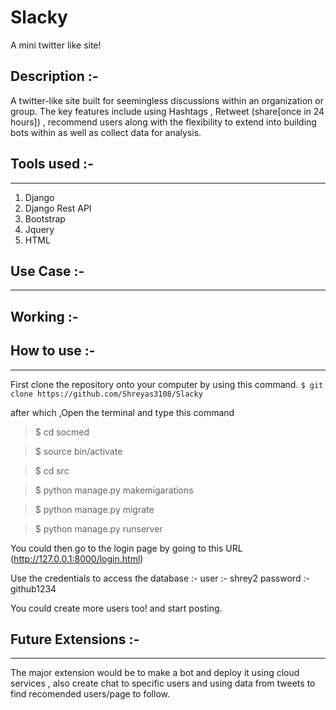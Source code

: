 # Slacky
A mini twitter like site! 

Description :- 
---
A twitter-like site built for seemingless discussions within an organization or group. The key features include using Hashtags , Retweet (share[once in 24 hours]) , recommend users along with the flexibility to extend into building bots within as well as collect data for analysis. 

## Tools used :- 
---
1. Django 
2. Django Rest API 
3. Bootstrap 
4. Jquery 
5. HTML 

## Use Case :- 
---



## Working :- 


## How to use :- 
---
First clone the repository onto your computer by using this command. 
   ```$ git clone https://github.com/Shreyas3108/Slacky```


after which ,Open the terminal and type this command 
>$ cd socmed

>$ source bin/activate

>$ cd src

>$ python manage.py makemigarations 

>$ python manage.py migrate

>$   python manage.py runserver
       
You could then go to the login page by going to this URL
(http://127.0.0.1:8000/login.html)

Use the credentials to access the database :- 
user :- shrey2 
password :- github1234 

You could create more users too! and start posting. 

## Future Extensions :- 
----

The major extension would be to make a bot and deploy it using cloud services , also create chat to specific users and using data from tweets to find recomended users/page to follow.   


  
   

